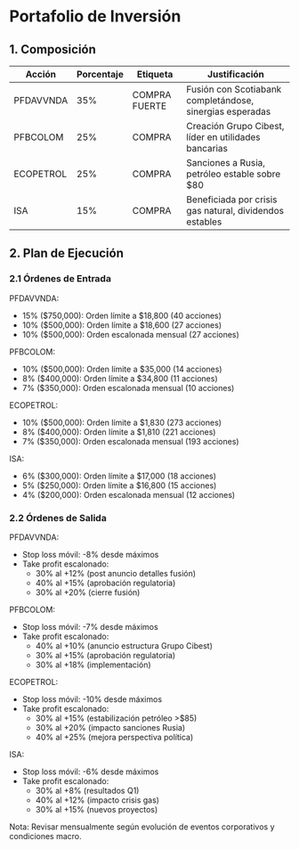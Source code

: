 # Portafolio de Inversión

## 1. Composición

| Acción | Porcentaje | Etiqueta | Justificación |
|--------|------------|----------|---------------|
| PFDAVVNDA | 35% | COMPRA FUERTE | Fusión con Scotiabank completándose, sinergias esperadas |
| PFBCOLOM | 25% | COMPRA | Creación Grupo Cibest, líder en utilidades bancarias |
| ECOPETROL | 25% | COMPRA | Sanciones a Rusia, petróleo estable sobre $80 |
| ISA | 15% | COMPRA | Beneficiada por crisis gas natural, dividendos estables |

## 2. Plan de Ejecución

### 2.1 Órdenes de Entrada

PFDAVVNDA:
- 15% ($750,000): Orden límite a $18,800 (40 acciones)
- 10% ($500,000): Orden límite a $18,600 (27 acciones)
- 10% ($500,000): Orden escalonada mensual (27 acciones)

PFBCOLOM:
- 10% ($500,000): Orden límite a $35,000 (14 acciones)
- 8% ($400,000): Orden límite a $34,800 (11 acciones)
- 7% ($350,000): Orden escalonada mensual (10 acciones)

ECOPETROL:
- 10% ($500,000): Orden límite a $1,830 (273 acciones)
- 8% ($400,000): Orden límite a $1,810 (221 acciones)
- 7% ($350,000): Orden escalonada mensual (193 acciones)

ISA:
- 6% ($300,000): Orden límite a $17,000 (18 acciones)
- 5% ($250,000): Orden límite a $16,800 (15 acciones)
- 4% ($200,000): Orden escalonada mensual (12 acciones)

### 2.2 Órdenes de Salida

PFDAVVNDA:
- Stop loss móvil: -8% desde máximos
- Take profit escalonado:
  * 30% al +12% (post anuncio detalles fusión)
  * 40% al +15% (aprobación regulatoria)
  * 30% al +20% (cierre fusión)

PFBCOLOM:
- Stop loss móvil: -7% desde máximos
- Take profit escalonado:
  * 40% al +10% (anuncio estructura Grupo Cibest)
  * 30% al +15% (aprobación regulatoria)
  * 30% al +18% (implementación)

ECOPETROL:
- Stop loss móvil: -10% desde máximos
- Take profit escalonado:
  * 30% al +15% (estabilización petróleo >$85)
  * 30% al +20% (impacto sanciones Rusia)
  * 40% al +25% (mejora perspectiva política)

ISA:
- Stop loss móvil: -6% desde máximos
- Take profit escalonado:
  * 30% al +8% (resultados Q1)
  * 40% al +12% (impacto crisis gas)
  * 30% al +15% (nuevos proyectos)

Nota: Revisar mensualmente según evolución de eventos corporativos y condiciones macro. 